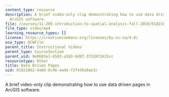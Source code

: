 ```yaml
---
content_type: resource
description: A brief video-only clip demonstrating how to use data driven pages in
  ArcGIS software.
file: /courses/11-205-introduction-to-spatial-analysis-fall-2019/018210624a668c46aadef2f436a8ae1c_MIT11_205F19_data_driven_pages.mp4
file_type: video/mp4
learning_resource_types: []
license: https://creativecommons.org/licenses/by-nc-sa/4.0/
ocw_type: OCWFile
parent_title: Instructional Videos
parent_type: CourseSection
parent_uid: 9e0b03e1-6583-a583-6d8f-3732072425cc
resourcetype: Other
title: Data Driven Pages
uid: 01821062-4a66-8c46-aade-f2f436a8ae1c
---
```

A brief video-only clip demonstrating how to use data driven pages in ArcGIS software.